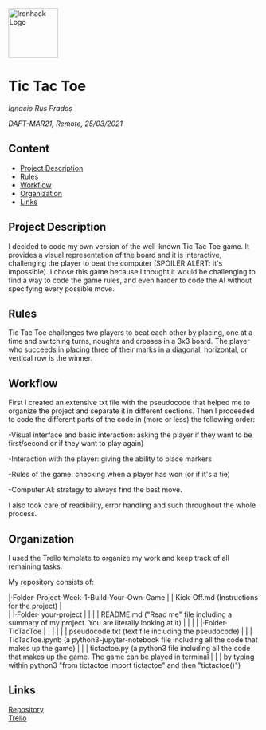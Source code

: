 <img src="https://bit.ly/2VnXWr2" alt="Ironhack Logo" width="100"/>

# Tic Tac Toe
*Ignacio Rus Prados*

*DAFT-MAR21, Remote, 25/03/2021*

## Content
- [Project Description](#project-description)
- [Rules](#rules)
- [Workflow](#workflow)
- [Organization](#organization)
- [Links](#links)

## Project Description

I decided to code my own version of the well-known Tic Tac Toe game. It provides a visual representation of the board and it is interactive, challenging the player to beat the computer (SPOILER ALERT: it's impossible). I chose this game because I thought it would be challenging to find a way to code the game rules, and even harder to code the AI without specifying every possible move.

## Rules

Tic Tac Toe challenges two players to beat each other by placing, one at a time and switching turns, noughts and crosses in a 3x3 board. The player who succeeds in placing three of their marks in a diagonal, horizontal, or vertical row is the winner.

## Workflow

First I created an extensive txt file with the pseudocode that helped me to organize the project and separate it in different sections. Then I proceeded to code the different parts of the code in (more or less) the following order:

-Visual interface and basic interaction: asking the player if they want to be first/second or if they want to play again)

-Interaction with the player: giving the ability to place markers

-Rules of the game: checking when a player has won (or if it's a tie)

-Computer AI: strategy to always find the best move.

I also took care of readibility, error handling and such throughout the whole process.

## Organization

I used the Trello template to organize my work and keep track of all remaining tasks.

My repository consists of:

|·Folder· Project-Week-1-Build-Your-Own-Game
|
|     Kick-Off.md (Instructions for the project)
|    
|    |·Folder· your-project
|    | 
|    |     README.md ("Read me" file including a summary of my project. You are literally looking at it)
|    | 
|    |    |·Folder· TicTacToe 
|    |    |
|    |    |    pseudocode.txt (text file including the pseudocode)
|    |    |    TicTacToe.ipynb (a python3-jupyter-notebook file including all the code that makes up the game)
|    |    |    tictactoe.py (a python3 file including all the code that makes up the game. The game can be played in terminal   |    |    |                  by typing within python3 "from tictactoe import tictactoe" and then "tictactoe()")


    

## Links

[Repository](https://github.com/IgnacioRus/Project-Week-1-Build-Your-Own-Game)  
[Trello](https://trello.com/b/ymfsxblR/tic-tac-toe-plan)  
